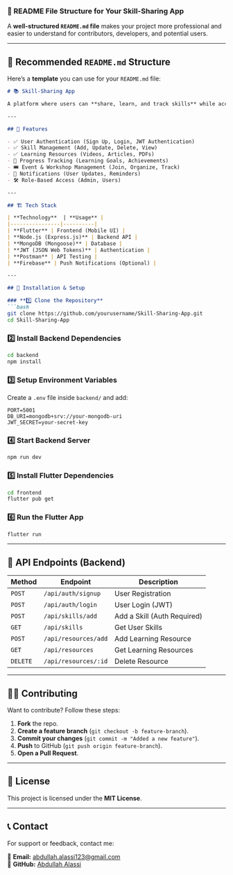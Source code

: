 ### **🚀 README File Structure for Your Skill-Sharing App**  
A **well-structured `README.md` file** makes your project more professional and easier to understand for contributors, developers, and potential users.  

---

## **📌 Recommended `README.md` Structure**
Here’s a **template** you can use for your `README.md` file:

```markdown
# 📚 Skill-Sharing App

A platform where users can **share, learn, and track skills** while accessing educational resources and participating in events.

---

## 🚀 Features

- ✅ User Authentication (Sign Up, Login, JWT Authentication)
- ✅ Skill Management (Add, Update, Delete, View)
- ✅ Learning Resources (Videos, Articles, PDFs)
- 🔄 Progress Tracking (Learning Goals, Achievements)
- 🎟️ Event & Workshop Management (Join, Organize, Track)
- 🔔 Notifications (User Updates, Reminders)
- 🛠️ Role-Based Access (Admin, Users)

---

## 🏗️ Tech Stack

| **Technology**  | **Usage** |
|----------------|----------|
| **Flutter** | Frontend (Mobile UI) |
| **Node.js (Express.js)** | Backend API |
| **MongoDB (Mongoose)** | Database |
| **JWT (JSON Web Tokens)** | Authentication |
| **Postman** | API Testing |
| **Firebase** | Push Notifications (Optional) |

---

## 🔧 Installation & Setup

### **1️⃣ Clone the Repository**
```bash
git clone https://github.com/yourusername/Skill-Sharing-App.git
cd Skill-Sharing-App
```

### **2️⃣ Install Backend Dependencies**
```bash
cd backend
npm install
```

### **3️⃣ Setup Environment Variables**
Create a `.env` file inside `backend/` and add:
```plaintext
PORT=5001
DB_URI=mongodb+srv://your-mongodb-uri
JWT_SECRET=your-secret-key
```

### **4️⃣ Start Backend Server**
```bash
npm run dev
```

### **5️⃣ Install Flutter Dependencies**
```bash
cd frontend
flutter pub get
```

### **6️⃣ Run the Flutter App**
```bash
flutter run
```

---

## 📄 API Endpoints (Backend)

| **Method** | **Endpoint** | **Description** |
|------------|------------|----------------|
| `POST` | `/api/auth/signup` | User Registration |
| `POST` | `/api/auth/login` | User Login (JWT) |
| `POST` | `/api/skills/add` | Add a Skill (Auth Required) |
| `GET` | `/api/skills` | Get User Skills |
| `POST` | `/api/resources/add` | Add Learning Resource |
| `GET` | `/api/resources` | Get Learning Resources |
| `DELETE` | `/api/resources/:id` | Delete Resource |

---

## 👨‍💻 Contributing

Want to contribute? Follow these steps:

1. **Fork** the repo.
2. **Create a feature branch** (`git checkout -b feature-branch`).
3. **Commit your changes** (`git commit -m "Added a new feature"`).
4. **Push** to GitHub (`git push origin feature-branch`).
5. **Open a Pull Request**.

---

## 📜 License

This project is licensed under the **MIT License**.

---

## 📞 Contact

For support or feedback, contact me:

📧 **Email:** abdullah.alassi123@gmail.com  
📌 **GitHub:** [Abdullah Alassi](https://github.com/AbdullahAlassi)

